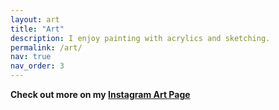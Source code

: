 ```yaml
---
layout: art
title: "Art"
description: I enjoy painting with acrylics and sketching.
permalink: /art/
nav: true
nav_order: 3
---
```

<div style="text-align:left;">
  <b>Check out more on my <a href="https://www.instagram.com/adyaaart/">Instagram Art Page</a></b>
</div>